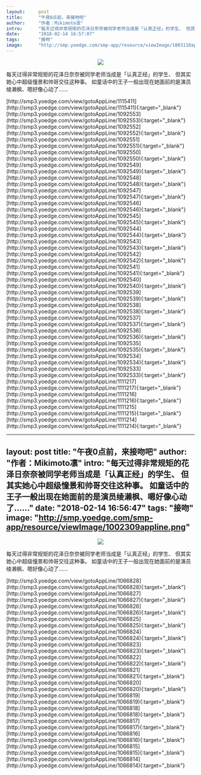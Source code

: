 ```yaml
---
layout:     post
title:      "午夜0点前，来接吻吧"
author:     "作者：Mikimoto凛"
intro:      "每天过得非常规矩的花泽日奈奈被同学老师当成是「认真正经」的学生、 但其实她心中超级憧景和帅哥交往这种事。 如童话中的王子一般出现在她面前的是演员绫濑枫、嗯好像心动了……"
date:       "2018-02-14 16:57:07"
tags:       "接吻"
image:      "http://smp.yoedge.com/smp-app/resource/viewImage/1003110appline.png"
---
```

<div style="text-align: center">
<p><img src="http://smp.yoedge.com/smp-app/resource/viewImage/1003110appline.png"/></p>
</div>
<p class="post-meta">
<span>每天过得非常规矩的花泽日奈奈被同学老师当成是「认真正经」的学生、 但其实她心中超级憧景和帅哥交往这种事。 如童话中的王子一般出现在她面前的是演员绫濑枫、嗯好像心动了……</span>
</p>
[http://smp3.yoedge.com/view/gotoAppLine/1115411](http://smp3.yoedge.com/view/gotoAppLine/1115411){:target="_blank"}
[http://smp3.yoedge.com/view/gotoAppLine/1092553](http://smp3.yoedge.com/view/gotoAppLine/1092553){:target="_blank"}
[http://smp3.yoedge.com/view/gotoAppLine/1092552](http://smp3.yoedge.com/view/gotoAppLine/1092552){:target="_blank"}
[http://smp3.yoedge.com/view/gotoAppLine/1092551](http://smp3.yoedge.com/view/gotoAppLine/1092551){:target="_blank"}
[http://smp3.yoedge.com/view/gotoAppLine/1092550](http://smp3.yoedge.com/view/gotoAppLine/1092550){:target="_blank"}
[http://smp3.yoedge.com/view/gotoAppLine/1092549](http://smp3.yoedge.com/view/gotoAppLine/1092549){:target="_blank"}
[http://smp3.yoedge.com/view/gotoAppLine/1092548](http://smp3.yoedge.com/view/gotoAppLine/1092548){:target="_blank"}
[http://smp3.yoedge.com/view/gotoAppLine/1092547](http://smp3.yoedge.com/view/gotoAppLine/1092547){:target="_blank"}
[http://smp3.yoedge.com/view/gotoAppLine/1092546](http://smp3.yoedge.com/view/gotoAppLine/1092546){:target="_blank"}
[http://smp3.yoedge.com/view/gotoAppLine/1092545](http://smp3.yoedge.com/view/gotoAppLine/1092545){:target="_blank"}
[http://smp3.yoedge.com/view/gotoAppLine/1092544](http://smp3.yoedge.com/view/gotoAppLine/1092544){:target="_blank"}
[http://smp3.yoedge.com/view/gotoAppLine/1092543](http://smp3.yoedge.com/view/gotoAppLine/1092543){:target="_blank"}
[http://smp3.yoedge.com/view/gotoAppLine/1092542](http://smp3.yoedge.com/view/gotoAppLine/1092542){:target="_blank"}
[http://smp3.yoedge.com/view/gotoAppLine/1092541](http://smp3.yoedge.com/view/gotoAppLine/1092541){:target="_blank"}
[http://smp3.yoedge.com/view/gotoAppLine/1092540](http://smp3.yoedge.com/view/gotoAppLine/1092540){:target="_blank"}
[http://smp3.yoedge.com/view/gotoAppLine/1092539](http://smp3.yoedge.com/view/gotoAppLine/1092539){:target="_blank"}
[http://smp3.yoedge.com/view/gotoAppLine/1092538](http://smp3.yoedge.com/view/gotoAppLine/1092538){:target="_blank"}
[http://smp3.yoedge.com/view/gotoAppLine/1092537](http://smp3.yoedge.com/view/gotoAppLine/1092537){:target="_blank"}
[http://smp3.yoedge.com/view/gotoAppLine/1092536](http://smp3.yoedge.com/view/gotoAppLine/1092536){:target="_blank"}
[http://smp3.yoedge.com/view/gotoAppLine/1092535](http://smp3.yoedge.com/view/gotoAppLine/1092535){:target="_blank"}
[http://smp3.yoedge.com/view/gotoAppLine/1092534](http://smp3.yoedge.com/view/gotoAppLine/1092534){:target="_blank"}
[http://smp3.yoedge.com/view/gotoAppLine/1092533](http://smp3.yoedge.com/view/gotoAppLine/1092533){:target="_blank"}
[http://smp3.yoedge.com/view/gotoAppLine/1111217](http://smp3.yoedge.com/view/gotoAppLine/1111217){:target="_blank"}
[http://smp3.yoedge.com/view/gotoAppLine/1111216](http://smp3.yoedge.com/view/gotoAppLine/1111216){:target="_blank"}
[http://smp3.yoedge.com/view/gotoAppLine/1111215](http://smp3.yoedge.com/view/gotoAppLine/1111215){:target="_blank"}
[http://smp3.yoedge.com/view/gotoAppLine/1111214](http://smp3.yoedge.com/view/gotoAppLine/1111214){:target="_blank"}


---
layout:     post
title:      "午夜0点前，来接吻吧"
author:     "作者：Mikimoto凛"
intro:      "每天过得非常规矩的花泽日奈奈被同学老师当成是「认真正经」的学生、 但其实她心中超级憧景和帅哥交往这种事。 如童话中的王子一般出现在她面前的是演员绫濑枫、嗯好像心动了……"
date:       "2018-02-14 16:56:47"
tags:       "接吻"
image:      "http://smp.yoedge.com/smp-app/resource/viewImage/1002309appline.png"
---
<div style="text-align: center">
<p><img src="http://smp.yoedge.com/smp-app/resource/viewImage/1002309appline.png"/></p>
</div>
<p class="post-meta">
<span>每天过得非常规矩的花泽日奈奈被同学老师当成是「认真正经」的学生、 但其实她心中超级憧景和帅哥交往这种事。 如童话中的王子一般出现在她面前的是演员绫濑枫、嗯好像心动了……</span>
</p>
[http://smp3.yoedge.com/view/gotoAppLine/1066828](http://smp3.yoedge.com/view/gotoAppLine/1066828){:target="_blank"}
[http://smp3.yoedge.com/view/gotoAppLine/1066827](http://smp3.yoedge.com/view/gotoAppLine/1066827){:target="_blank"}
[http://smp3.yoedge.com/view/gotoAppLine/1066826](http://smp3.yoedge.com/view/gotoAppLine/1066826){:target="_blank"}
[http://smp3.yoedge.com/view/gotoAppLine/1066825](http://smp3.yoedge.com/view/gotoAppLine/1066825){:target="_blank"}
[http://smp3.yoedge.com/view/gotoAppLine/1066824](http://smp3.yoedge.com/view/gotoAppLine/1066824){:target="_blank"}
[http://smp3.yoedge.com/view/gotoAppLine/1066823](http://smp3.yoedge.com/view/gotoAppLine/1066823){:target="_blank"}
[http://smp3.yoedge.com/view/gotoAppLine/1066822](http://smp3.yoedge.com/view/gotoAppLine/1066822){:target="_blank"}
[http://smp3.yoedge.com/view/gotoAppLine/1066821](http://smp3.yoedge.com/view/gotoAppLine/1066821){:target="_blank"}
[http://smp3.yoedge.com/view/gotoAppLine/1066820](http://smp3.yoedge.com/view/gotoAppLine/1066820){:target="_blank"}
[http://smp3.yoedge.com/view/gotoAppLine/1066819](http://smp3.yoedge.com/view/gotoAppLine/1066819){:target="_blank"}
[http://smp3.yoedge.com/view/gotoAppLine/1066818](http://smp3.yoedge.com/view/gotoAppLine/1066818){:target="_blank"}
[http://smp3.yoedge.com/view/gotoAppLine/1066817](http://smp3.yoedge.com/view/gotoAppLine/1066817){:target="_blank"}
[http://smp3.yoedge.com/view/gotoAppLine/1066816](http://smp3.yoedge.com/view/gotoAppLine/1066816){:target="_blank"}
[http://smp3.yoedge.com/view/gotoAppLine/1066815](http://smp3.yoedge.com/view/gotoAppLine/1066815){:target="_blank"}
[http://smp3.yoedge.com/view/gotoAppLine/1066814](http://smp3.yoedge.com/view/gotoAppLine/1066814){:target="_blank"}


